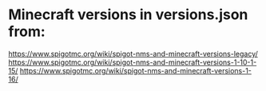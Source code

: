 
# Minecraft versions in versions.json from:
https://www.spigotmc.org/wiki/spigot-nms-and-minecraft-versions-legacy/
https://www.spigotmc.org/wiki/spigot-nms-and-minecraft-versions-1-10-1-15/
https://www.spigotmc.org/wiki/spigot-nms-and-minecraft-versions-1-16/
